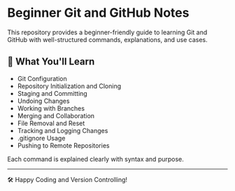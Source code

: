 # Beginner Git and GitHub Notes

This repository provides a beginner-friendly guide to learning Git and GitHub with well-structured commands, explanations, and use cases.

## 📘 What You'll Learn

- Git Configuration
- Repository Initialization and Cloning
- Staging and Committing
- Undoing Changes
- Working with Branches
- Merging and Collaboration
- File Removal and Reset
- Tracking and Logging Changes
- .gitignore Usage
- Pushing to Remote Repositories

Each command is explained clearly with syntax and purpose.

---

🛠 Happy Coding and Version Controlling!
